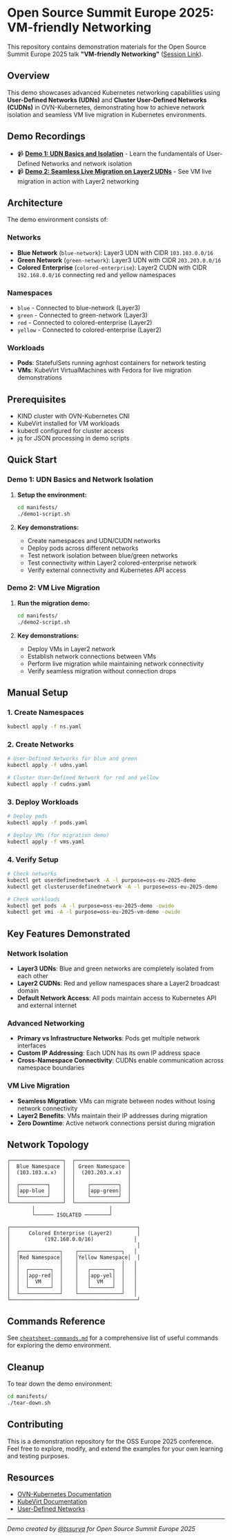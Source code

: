 # Open Source Summit Europe 2025: VM-friendly Networking

This repository contains demonstration materials for the Open Source Summit Europe 2025 talk **"VM-friendly Networking"** ([Session Link](https://sched.co/25Vpx)).

## Overview

This demo showcases advanced Kubernetes networking capabilities using **User-Defined Networks (UDNs)** and **Cluster User-Defined Networks (CUDNs)** in OVN-Kubernetes, demonstrating how to achieve network isolation and seamless VM live migration in Kubernetes environments.

## Demo Recordings

- 📹 **[Demo 1: UDN Basics and Isolation](https://asciinema.org/a/735091)** - Learn the fundamentals of User-Defined Networks and network isolation
- 📹 **[Demo 2: Seamless Live Migration on Layer2 UDNs](https://asciinema.org/a/735109)** - See VM live migration in action with Layer2 networking

## Architecture

The demo environment consists of:

### Networks
- **Blue Network** (`blue-network`): Layer3 UDN with CIDR `103.103.0.0/16` 
- **Green Network** (`green-network`): Layer3 UDN with CIDR `203.203.0.0/16`
- **Colored Enterprise** (`colored-enterprise`): Layer2 CUDN with CIDR `192.168.0.0/16` connecting red and yellow namespaces

### Namespaces
- `blue` - Connected to blue-network (Layer3)
- `green` - Connected to green-network (Layer3)  
- `red` - Connected to colored-enterprise (Layer2)
- `yellow` - Connected to colored-enterprise (Layer2)

### Workloads
- **Pods**: StatefulSets running agnhost containers for network testing
- **VMs**: KubeVirt VirtualMachines with Fedora for live migration demonstrations

## Prerequisites

- KIND cluster with OVN-Kubernetes CNI
- KubeVirt installed for VM workloads
- kubectl configured for cluster access
- jq for JSON processing in demo scripts

## Quick Start

### Demo 1: UDN Basics and Network Isolation

1. **Setup the environment:**
   ```bash
   cd manifests/
   ./demo1-script.sh
   ```

2. **Key demonstrations:**
   - Create namespaces and UDN/CUDN networks
   - Deploy pods across different networks
   - Test network isolation between blue/green networks
   - Test connectivity within Layer2 colored-enterprise network
   - Verify external connectivity and Kubernetes API access

### Demo 2: VM Live Migration

1. **Run the migration demo:**
   ```bash
   cd manifests/
   ./demo2-script.sh
   ```

2. **Key demonstrations:**
   - Deploy VMs in Layer2 network
   - Establish network connections between VMs
   - Perform live migration while maintaining network connectivity
   - Verify seamless migration without connection drops

## Manual Setup

### 1. Create Namespaces
```bash
kubectl apply -f ns.yaml
```

### 2. Create Networks
```bash
# User-Defined Networks for blue and green
kubectl apply -f udns.yaml

# Cluster User-Defined Network for red and yellow  
kubectl apply -f cudns.yaml
```

### 3. Deploy Workloads
```bash
# Deploy pods
kubectl apply -f pods.yaml

# Deploy VMs (for migration demo)
kubectl apply -f vms.yaml
```

### 4. Verify Setup
```bash
# Check networks
kubectl get userdefinednetwork -A -l purpose=oss-eu-2025-demo
kubectl get clusteruserdefinednetwork -A -l purpose=oss-eu-2025-demo

# Check workloads
kubectl get pods -A -l purpose=oss-eu-2025-demo -owide
kubectl get vmi -A -l purpose=oss-eu-2025-vm-demo -owide
```

## Key Features Demonstrated

### Network Isolation
- **Layer3 UDNs**: Blue and green networks are completely isolated from each other
- **Layer2 CUDNs**: Red and yellow namespaces share a Layer2 broadcast domain
- **Default Network Access**: All pods maintain access to Kubernetes API and external internet

### Advanced Networking
- **Primary vs Infrastructure Networks**: Pods get multiple network interfaces
- **Custom IP Addressing**: Each UDN has its own IP address space
- **Cross-Namespace Connectivity**: CUDNs enable communication across namespace boundaries

### VM Live Migration
- **Seamless Migration**: VMs can migrate between nodes without losing network connectivity
- **Layer2 Benefits**: VMs maintain their IP addresses during migration
- **Zero Downtime**: Active network connections persist during migration

## Network Topology

```
┌─────────────────┐  ┌─────────────────┐
│  Blue Namespace │  │ Green Namespace │
│  (103.103.x.x)  │  │  (203.203.x.x)  │
│                 │  │                 │
│  ┌─────────┐    │  │    ┌─────────┐  │
│  │app-blue │    │  │    │app-green│  │
│  └─────────┘    │  │    └─────────┘  │
└─────────────────┘  └─────────────────┘
        │                        │
        └────── ISOLATED ────────┘

┌─────────────────────────────────────────┐
│      Colored Enterprise (Layer2)        │
│           (192.168.0.0/16)             │
│                                         │
│  ┌─────────────┐    ┌──────────────┐   │
│  │Red Namespace│    │Yellow Namespace│  │
│  │             │    │              │   │
│  │  ┌───────┐  │    │   ┌───────┐  │   │
│  │  │app-red│  │    │   │app-yel│  │   │
│  │  │  VM   │  │    │   │  VM   │  │   │
│  │  └───────┘  │    │   └───────┘  │   │
│  └─────────────┘    └──────────────┘   │
└─────────────────────────────────────────┘
```

## Commands Reference

See [`cheatsheet-commands.md`](manifests/cheatsheet-commands.md) for a comprehensive list of useful commands for exploring the demo environment.

## Cleanup

To tear down the demo environment:
```bash
cd manifests/
./tear-down.sh
```

## Contributing

This is a demonstration repository for the OSS Europe 2025 conference. Feel free to explore, modify, and extend the examples for your own learning and testing purposes.

## Resources

- [OVN-Kubernetes Documentation](https://github.com/ovn-org/ovn-kubernetes)
- [KubeVirt Documentation](https://kubevirt.io/user-guide/)
- [User-Defined Networks](https://ovn-kubernetes.io/features/user-defined-networks/user-defined-networks/)

---
*Demo created by [@tssurya](https://github.com/tssurya) for Open Source Summit Europe 2025*


